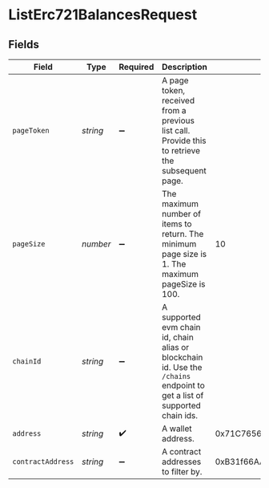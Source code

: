 # ListErc721BalancesRequest

## Fields

| Field               | Type       | Required | Description                                                                                                                | Example                                    |
| ------------------- | ---------- | -------- | -------------------------------------------------------------------------------------------------------------------------- | ------------------------------------------ |
| `pageToken`       | *string* | ➖       | A page token, received from a previous list call. Provide this to retrieve the subsequent page.                            |                                            |
| `pageSize`        | *number* | ➖       | The maximum number of items to return. The minimum page size is 1. The maximum pageSize is 100.                            | 10                                         |
| `chainId`         | *string* | ➖       | A supported evm chain id, chain alias or blockchain id. Use the `/chains` endpoint to get a list of supported chain ids. |                                            |
| `address`         | *string* | ✔️     | A wallet address.                                                                                                          | 0x71C7656EC7ab88b098defB751B7401B5f6d8976F |
| `contractAddress` | *string* | ➖       | A contract addresses to filter by.                                                                                         | 0xB31f66AA3C1e785363F0875A1B74E27b85FD66c7 |
